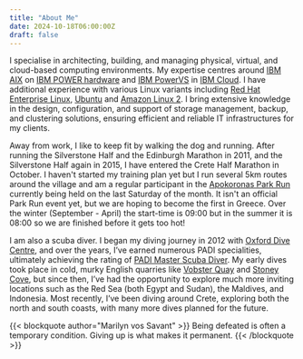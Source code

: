 ```yaml
---
title: "About Me"
date: 2024-10-18T06:00:00Z
draft: false
---
```


I specialise in architecting, building, and managing physical, virtual, and cloud-based computing environments. My expertise centres around [IBM AIX][1] on [IBM POWER hardware][2] and [IBM PowerVS][3] in [IBM Cloud][4]. I have additional experience with various Linux variants including [Red Hat Enterprise Linux][5], [Ubuntu][6] and [Amazon Linux 2][7]. I bring extensive knowledge in the design, configuration, and support of storage management, backup, and clustering solutions, ensuring efficient and reliable IT infrastructures for my clients.

Away from work, I like to keep fit by walking the dog and running. After running the Silverstone Half and the Edinburgh Marathon in 2011, and the Silverstone Half again in 2015, I have entered the Crete Half Marathon in October. I haven't started my training plan yet but I run several 5km routes around the village and am a regular participant in the [Apokoronas Park Run][8] currently being held on the last Saturday of the month. It isn't an official Park Run event yet, but we are hoping to become the first in Greece. Over the winter (September - April) the start-time is 09:00 but in the summer it is 08:00 so we are finished before it gets too hot!

I am also a scuba diver. I began my diving journey in 2012 with [Oxford Dive Centre][9], and over the years, I’ve earned numerous PADI specialities, ultimately achieving the rating of [PADI Master Scuba Diver][10]. My early dives took place in cold, murky English quarries like [Vobster Quay][11] and [Stoney Cove][12], but since then, I’ve had the opportunity to explore much more inviting locations such as the Red Sea (both Egypt and Sudan), the Maldives, and Indonesia. Most recently, I’ve been diving around Crete, exploring both the north and south coasts, with many more dives planned for the future.

{{< blockquote author="Marilyn vos Savant" >}}
  Being defeated is often a temporary condition. Giving up is what makes it permanent.
{{< /blockquote >}}

[1]: https://www.ibm.com/products/aix
[2]: https://www.ibm.com/power
[3]: https://cloud.ibm.com/power/overview
[4]: https://www.ibm.com/cloud
[5]: https://www.redhat.com/en/technologies/linux-platforms/enterprise-linux
[6]: https://ubuntu.com
[7]: https://aws.amazon.com/amazon-linux-2/?amazon-linux-whats-new.sort-by=item.additionalFields.postDateTime&amazon-linux-whats-new.sort-order=desc
[8]: https://www.facebook.com/groups/1783937958798369
[9]: https://www.oxforddivecentre.com
[10]: https://store.padi.com/en-dk/ns/courses/master-scuba-diver/p/master-scuba-diver/
[11]: https://www.vobster.com
[12]: https://www.stoneycove.com